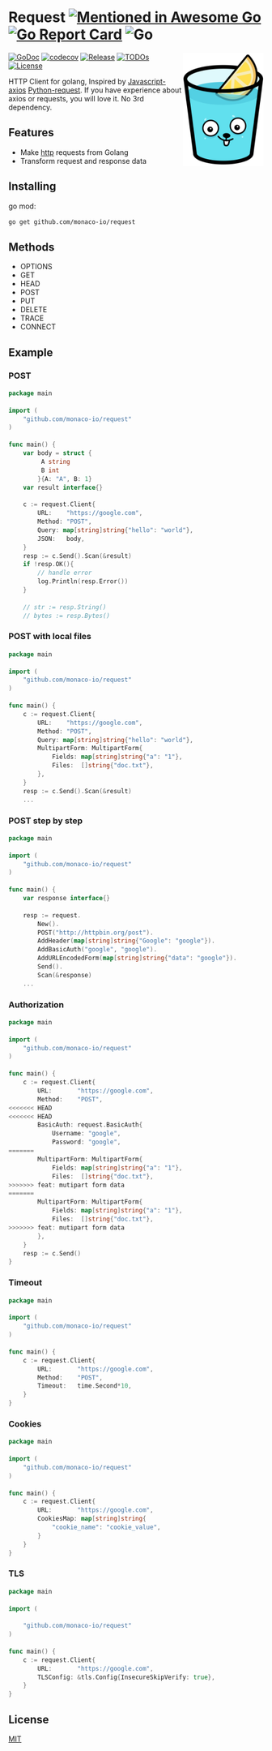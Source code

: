 # Request [![Mentioned in Awesome Go](https://awesome.re/mentioned-badge.svg)](https://github.com/avelino/awesome-go) [![Go Report Card](https://goreportcard.com/badge/github.com/monaco-io/request)](https://goreportcard.com/report/github.com/monaco-io/request) ![Go](https://github.com/monaco-io/request/workflows/Go/badge.svg)

<img align="right" width="159px" src="https://raw.githubusercontent.com/gin-gonic/logo/master/color.png">

[![GoDoc](https://godoc.org/github.com/monaco-io/request?status.svg)](https://pkg.go.dev/github.com/monaco-io/request?tab=doc)
[![codecov](https://codecov.io/gh/monaco-io/request/branch/master/graph/badge.svg)](https://codecov.io/gh/monaco-io/request)
[![Release](https://img.shields.io/github/release/monaco-io/request.svg?style=flat-square)](https://github.com/monaco-io/request/releases)
[![TODOs](https://badgen.net/https/api.tickgit.com/badgen/github.com/monaco-io/request)](https://www.tickgit.com/browse?repo=github.com/monaco-io/request)
[![License](https://img.shields.io/github/license/monaco-io/request?style=plastic)](https://github.com/monaco-io/request/blob/master/LICENSE)

<!-- [![Sourcegraph](https://sourcegraph.com/github.com/monaco-io/request/-/badge.svg)](https://sourcegraph.com/github.com/monaco-io/request?badge) -->
<!-- [![Open Source Helpers](https://www.codetriage.com/monaco-io/request/badges/users.svg)](https://www.codetriage.com/monaco-io/request) -->
<!-- [![Join the chat at https://gitter.im/monaco-io/request](https://badges.gitter.im/Join%20Chat.svg)](https://gitter.im/monaco-io/request?utm_source=badge&utm_medium=badge&utm_campaign=pr-badge&utm_content=badge) -->

HTTP Client for golang, Inspired by [Javascript-axios](https://github.com/axios/axios) [Python-request](https://github.com/psf/requests).
If you have experience about axios or requests, you will love it.
No 3rd dependency.

## Features

- Make [http](https://golang.org) requests from Golang
- Transform request and response data

## Installing

go mod:

```bash
go get github.com/monaco-io/request
```

## Methods

- OPTIONS
- GET
- HEAD
- POST
- PUT
- DELETE
- TRACE
- CONNECT

## Example

### POST

```go
package main

import (
    "github.com/monaco-io/request"
)

func main() {
    var body = struct {
         A string
         B int
        }{A: "A", B: 1}
    var result interface{}

    c := request.Client{
        URL:    "https://google.com",
        Method: "POST",
        Query: map[string]string{"hello": "world"},
        JSON:   body,
    }
    resp := c.Send().Scan(&result)
    if !resp.OK(){
        // handle error
        log.Println(resp.Error())
    }

    // str := resp.String()
    // bytes := resp.Bytes()
```

### POST with local files

```go
package main

import (
    "github.com/monaco-io/request"
)

func main() {
    c := request.Client{
        URL:    "https://google.com",
        Method: "POST",
        Query: map[string]string{"hello": "world"},
        MultipartForm: MultipartForm{
            Fields: map[string]string{"a": "1"},
			Files:  []string{"doc.txt"},
        },
    }
    resp := c.Send().Scan(&result)
    ...
```

### POST step by step

```go
package main

import (
    "github.com/monaco-io/request"
)

func main() {
    var response interface{}

    resp := request.
        New().
        POST("http://httpbin.org/post").
        AddHeader(map[string]string{"Google": "google"}).
        AddBasicAuth("google", "google").
        AddURLEncodedForm(map[string]string{"data": "google"}).
        Send().
        Scan(&response)
    ...
```

### Authorization

```go
package main

import (
    "github.com/monaco-io/request"
)

func main() {
    c := request.Client{
        URL:       "https://google.com",
        Method:    "POST",
<<<<<<< HEAD
<<<<<<< HEAD
        BasicAuth: request.BasicAuth{
            Username: "google",
            Password: "google",
=======
        MultipartForm: MultipartForm{
            Fields: map[string]string{"a": "1"},
			Files:  []string{"doc.txt"},
>>>>>>> feat: mutipart form data
=======
        MultipartForm: MultipartForm{
            Fields: map[string]string{"a": "1"},
			Files:  []string{"doc.txt"},
>>>>>>> feat: mutipart form data
        },
    }
    resp := c.Send()
}
```

### Timeout

```go
package main

import (
    "github.com/monaco-io/request"
)

func main() {
    c := request.Client{
        URL:       "https://google.com",
        Method:    "POST",
        Timeout:   time.Second*10,
    }
}
```

### Cookies

```go
package main

import (
    "github.com/monaco-io/request"
)

func main() {
    c := request.Client{
        URL:       "https://google.com",
        CookiesMap: map[string]string{
            "cookie_name": "cookie_value",
        }
    }
}
```

### TLS

```go
package main

import (

    "github.com/monaco-io/request"
)

func main() {
    c := request.Client{
        URL:       "https://google.com",
        TLSConfig: &tls.Config{InsecureSkipVerify: true},
    }
}
```

## License

[MIT](LICENSE)
